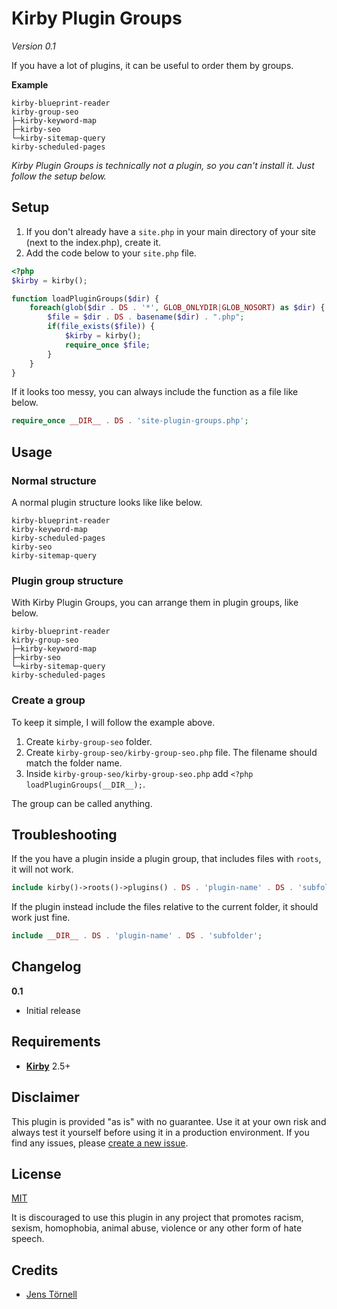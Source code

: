 # Kirby Plugin Groups

*Version 0.1*

If you have  a lot of plugins, it can be useful to order them by groups.

**Example**

```text
kirby-blueprint-reader
kirby-group-seo
├─kirby-keyword-map
├─kirby-seo
└─kirby-sitemap-query
kirby-scheduled-pages
```

*Kirby Plugin Groups is technically not a plugin, so you can't install it. Just follow the setup below.*

## Setup

1. If you don't already have a `site.php` in your main directory of your site (next to the index.php), create it.
1. Add the code below to your `site.php` file.

```php
<?php
$kirby = kirby();

function loadPluginGroups($dir) {
    foreach(glob($dir . DS . '*', GLOB_ONLYDIR|GLOB_NOSORT) as $dir) {
        $file = $dir . DS . basename($dir) . ".php";
        if(file_exists($file)) {
            $kirby = kirby();
            require_once $file;
        }
    }
}
```

If it looks too messy, you can always include the function as a file like below.

```php
require_once __DIR__ . DS . 'site-plugin-groups.php';
```

## Usage

### Normal structure

A normal plugin structure looks like like below.

```text
kirby-blueprint-reader
kirby-keyword-map
kirby-scheduled-pages
kirby-seo
kirby-sitemap-query
```

### Plugin group structure

With Kirby Plugin Groups, you can arrange them in plugin groups, like below.

```text
kirby-blueprint-reader
kirby-group-seo
├─kirby-keyword-map
├─kirby-seo
└─kirby-sitemap-query
kirby-scheduled-pages
```

### Create a group

To keep it simple, I will follow the example above.

1. Create `kirby-group-seo` folder.
1. Create `kirby-group-seo/kirby-group-seo.php` file. The filename should match the folder name.
1. Inside `kirby-group-seo/kirby-group-seo.php` add `<?php loadPluginGroups(__DIR__);`.

The group can be called anything.

## Troubleshooting

If the you have a plugin inside a plugin group, that includes files with `roots`, it will not work.

```php
include kirby()->roots()->plugins() . DS . 'plugin-name' . DS . 'subfolder';
```

If the plugin instead include the files relative to the current folder, it should work just fine.

```php
include __DIR__ . DS . 'plugin-name' . DS . 'subfolder';
```

## Changelog

**0.1**

- Initial release

## Requirements

- [**Kirby**](https://getkirby.com/) 2.5+

## Disclaimer

This plugin is provided "as is" with no guarantee. Use it at your own risk and always test it yourself before using it in a production environment. If you find any issues, please [create a new issue](https://github.com/username/plugin-name/issues/new).

## License

[MIT](https://opensource.org/licenses/MIT)

It is discouraged to use this plugin in any project that promotes racism, sexism, homophobia, animal abuse, violence or any other form of hate speech.

## Credits

- [Jens Törnell](https://github.com/jenstornell)